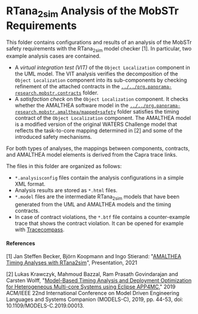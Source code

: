 # RTana<sub>2sim</sub> Analysis of the MobSTr Requirements

This folder contains configurations and results of an analysis of the MobSTr safety requirements with the RTana<sub>2sim</sub> model checker [1]. In particular, two example analysis cases are contained.

* A *virtual integration test (VIT)* of the `Object Localization` component in the UML model. The VIT analysis verifies the decomposition of the `Object Localization` component into its sub-components by checking refinement of the attached contracts in the [`../../org.panorama-research.mobstr.contracts`](../../org.panorama-research.mobstr.contracts) folder. 
* A *satisfaction check* on the `Object Localization` component. It checks whether the AMALTHEA software model in the [`../../org.panorama-research.mobstr.amalthea/mapped+safety`](../../org.panorama-research.mobstr.amalthea/mapped+safety) folder satisfies the timing contract of the `Object Localization` component. The AMALTHEA model is a modified version of the original WATERS Challenge model that reflects the task-to-core mapping determined in [2] and some of the introduced safety mechanisms.   

For both types of analyses, the mappings between components, contracts, and AMALTHEA model elements is derived from the Capra trace links. 

The files in this folder are organized as follows:

* `*.analysisconfig` files contain the analysis configurations in a simple XML format. 
* Analysis results are stored as `*.html` files. 
* `*.model` files are the intermediate RTana<sub>2sim</sub> models that have been generated from the UML and AMALTHEA models and the timing contracts.
* In case of contract violations, the `*.btf` file contains a counter-example trace that shows the contract violation. It can be opened for example with [Tracecompass](https://www.eclipse.org/tracecompass/). 


#### References

[1] Jan Steffen Becker, Björn Koopmann and Ingo Stierand: "[AMALTHEA Timing Analyses with RTana2sim](https://panorama-research.org/pdf/aramis2-timing-analysis.pdf)", Presentation, 2021

[2] Lukas Krawczyk, Mahmoud Bazzal, Ram Prasath Govindarajan and Carsten Wolff, "[Model-Based Timing Analysis and Deployment Optimization for Heterogeneous Multi-core Systems using Eclipse APP4MC](https://www.researchgate.net/profile/Lukas-Krawczyk/publication/336345570_Model-based_Timing_Analysis_and_Deployment_Optimization_for_Heterogeneous_Multi-Core_Systems_using_Eclipse_APP4MC/links/5e1483c14585159aa4b917cd/Model-based-Timing-Analysis-and-Deployment-Optimization-for-Heterogeneous-Multi-Core-Systems-using-Eclipse-APP4MC.pdf)," 2019 ACM/IEEE 22nd International Conference on Model Driven Engineering Languages and Systems Companion (MODELS-C), 2019, pp. 44-53, doi: 10.1109/MODELS-C.2019.00013.
